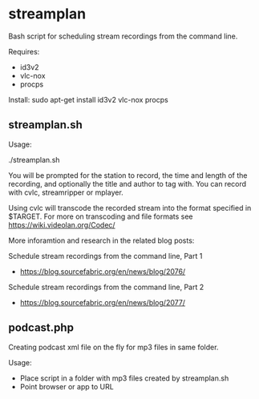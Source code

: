 streamplan
==========

Bash script for scheduling stream recordings from the command line. 

Requires:

* id3v2
* vlc-nox
* procps

Install: sudo apt-get install id3v2 vlc-nox procps


streamplan.sh
-------------

Usage:

./streamplan.sh

You will be prompted for the station to record, the time and length of the recording, and optionally the title and author to tag with. You can record with cvlc, streamripper or mplayer.

Using cvlc will transcode the recorded stream into the format specified in $TARGET.
For more on transcoding and file formats see https://wiki.videolan.org/Codec/

More inforamtion and research in the related blog posts:

Schedule stream recordings from the command line, Part 1
* https://blog.sourcefabric.org/en/news/blog/2076/

Schedule stream recordings from the command line, Part 2
* https://blog.sourcefabric.org/en/news/blog/2077/

podcast.php
-----------

Creating podcast xml file on the fly for mp3 files in same folder.

Usage:
* Place script in a folder with mp3 files created by streamplan.sh
* Point browser or app to URL
